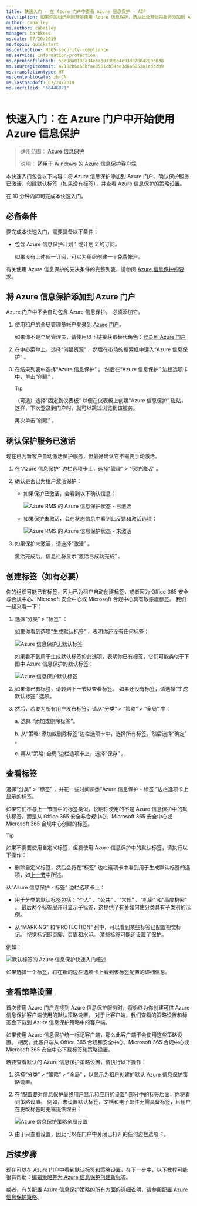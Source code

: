 ```yaml
---
title: 快速入门 - 在 Azure 门户中查看 Azure 信息保护 - AIP
description: 如果你的组织刚刚开始使用 Azure 信息保护，请从此处开始将服务添加到 Azure 门户，确认已激活保护服务并查看标签和策略设置。
author: cabailey
ms.author: cabailey
manager: barbkess
ms.date: 07/20/2019
ms.topic: quickstart
ms.collection: M365-security-compliance
ms.service: information-protection
ms.openlocfilehash: 5dc98a019ca34e6a303308e4e93d076042893638
ms.sourcegitcommit: 47182b6a65bfae3561cb34be3d6a6852a1edccb9
ms.translationtype: HT
ms.contentlocale: zh-CN
ms.lasthandoff: 07/24/2019
ms.locfileid: "68446871"
---
```

# <a name="quickstart-get-started-with-azure-information-protection-in-the-azure-portal"></a>快速入门：在 Azure 门户中开始使用 Azure 信息保护

>适用范围：  [Azure 信息保护](https://azure.microsoft.com/pricing/details/information-protection)
>
> 说明：  [适用于 Windows 的 Azure 信息保护客户端](faqs.md#whats-the-difference-between-the-azure-information-protection-client-and-the-azure-information-protection-unified-labeling-client)

本快速入门包含以下内容：将 Azure 信息保护添加到 Azure 门户、确认保护服务已激活、创建默认标签（如果没有标签），并查看 Azure 信息保护的策略设置。

在 10 分钟内即可完成本快速入门。

## <a name="prerequisites"></a>必备条件

要完成本快速入门，需要具备以下条件：

- 包含 Azure 信息保护计划 1 或计划 2 的订阅。
    
    如果没有上述任一订阅，可以为组织创建一个[免费](https://admin.microsoft.com/Signup/Signup.aspx?OfferId=87dd2714-d452-48a0-a809-d2f58c4f68b7)帐户。

有关使用 Azure 信息保护的先决条件的完整列表，请参阅 [Azure 信息保护的要求](requirements.md)。

## <a name="add-azure-information-protection-to-the-azure-portal"></a>将 Azure 信息保护添加到 Azure 门户

Azure 门户中不会自动包含 Azure 信息保护。 必须添加它。

1. 使用租户的全局管理员帐户登录到 [Azure 门户](https://portal.azure.com)。 
    
    如果你不是全局管理员，请使用以下链接获取替代角色：[登录到 Azure 门户](configure-policy.md#signing-in-to-the-azure-portal)

2. 在中心菜单上，选择“创建资源”  ，然后在市场的搜索框中键入“Azure 信息保护”  。 
    
3. 在结果列表中选择“Azure 信息保护”  。 然后在“Azure 信息保护”  边栏选项卡中，单击“创建”  。
    
    > [!TIP] 
    > （可选）选择“固定到仪表板”  以便在仪表板上创建“Azure 信息保护”  磁贴，这样，下次登录到门户时，就可以跳过浏览到该服务。
    
    再次单击“创建”  。

## <a name="confirm-the-protection-service-is-activated"></a>确认保护服务已激活

现在已为新客户自动激活保护服务，但最好确认它不需要手动激活。 

1. 在“Azure 信息保护”  边栏选项卡上，选择“管理”   > “保护激活”  。

2. 确认是否已为租户激活保护： 
    
    - 如果保护已激活，会看到以下确认信息：
        
        ![Azure RMS 的 Azure 信息保护状态 - 已激活](./media/info-protect-azurerms-activated.png)
        
    - 如果保护未激活，会在状态信息中看到此反馈和激活选项：
        
        ![Azure RMS 的 Azure 信息保护状态 - 未激活](./media/info-protect-azurerms-deactivated.png)

3. 如果保护未激活，请选择“激活”  。 

    激活完成后，信息栏将显示“激活已成功完成”  。

## <a name="create-labels---if-necessary"></a>创建标签（如有必要）

你的组织可能已有标签，因为已为租户自动创建标签，或者因为 Office 365 安全与合规中心、Microsoft 安全中心或 Microsoft 合规中心具有敏感度标签。 我们一起来看一下：

1. 选择“分类”   > “标签”  ：
    
    如果你看到选项“生成默认标签”  ，表明你还没有任何标签：
    
     ![Azure 信息保护无默认标签](./media/info-protect-nodefaultlabels.png)
    
    如果看不到用于生成默认标签的此选项，表明你已有标签，它们可能类似于下图中 Azure 信息保护的默认标签：
    
    ![Azure 信息保护默认标签](./media/info-protect-defaultlabels.png)

2. 如果你已有标签，请转到下一节以查看标签。 如果还没有标签，请选择“生成默认标签”  选项。

4. 然后，若要为所有用户发布标签，请从“分类”   > “策略”   > “全局”  中：
    
    a. 选择  “添加或删除标签”。
    
    b. 从“策略:  添加或删除标签”边栏选项卡中，选择所有标签，然后选择“确定”  。
    
    c. 再从“策略:  全局”边栏选项卡上，选择“保存”  。

## <a name="view-your-labels"></a>查看标签

选择“分类”   > “标签”  ，并花一些时间熟悉“Azure 信息保护 - 标签  ”边栏选项卡上显示的标签。

如果它们不与上一节图中的标签类似，说明你使用的不是 Azure 信息保护中的默认标签，而是从 Office 365 安全与合规中心、Microsoft 365 安全中心或 Microsoft 365 合规中心创建的标签。

> [!TIP]
> 如果不需要使用自定义标签，但要使用 Azure 信息保护中的默认标签，请执行以下操作： 
> - 删除自定义标签，然后会将在“标签”  边栏选项卡中看到用于生成默认标签的选项，如[上一节](#create-labels---if-necessary)中所述。 

从“Azure 信息保护 - 标签”  边栏选项卡上：

- 用于分类的默认标签包括：“个人”  、“公共”  、“常规”  、“机密”  和“高度机密”  。 最后两个标签展开可显示子标签，这提供了有关如何使分类具有子类别的示例。

- 从“MARKING”  和“PROTECTION”  列中，可以看到某些标签已配置视觉标记。 视觉标记即页脚、页眉和水印。 某些标签可能还设置了保护。 

例如： 

![默认标签的 Azure 信息保护快速入门概述](./media/info-protect-policy-default-labelsv2.png)

如果选择一个标签，将在新的边栏选项卡上看到该标签配置的详细信息。

## <a name="view-your-policy-settings"></a>查看策略设置

首次使用 Azure 门户连接到 Azure 信息保护服务时，将始终为你创建可供 Azure 信息保护客户端使用的默认策略设置。 对于此客户端，我们查看的策略设置和标签会下载到 Azure 信息保护策略中的客户端。

如果使用 Azure 信息保护统一标记客户端，那么此客户端不会使用这些策略设置。 相反，此客户端从 Office 365 合规和安全中心、Microsoft 365 合规中心或 Microsoft 365 安全中心下载标签和策略设置。

若要查看默认的 Azure 信息保护策略设置，请执行以下操作：

1. 选择“分类”   > “策略”   > “全局”  ，以显示为租户创建的默认 Azure 信息保护策略设置。
    
2. 在“配置要对信息保护最终用户显示和应用的设置”  部分中的标签后面，你将看到策略设置。 例如，未设置默认标签，文档和电子邮件无需具备标签，且用户在更改标签时无需提供理由：
    
    ![Azure 信息保护策略全局设置](./media/defaultsettings-aip.png)

3. 由于只查看设置，因此可以在门户中关闭已打开的任何边栏选项卡。

## <a name="next-steps"></a>后续步骤

现在可以在 Azure 门户中看到默认标签和策略设置，在下一步中，以下教程可能很有帮助：[编辑策略并为 Azure 信息保护创建新标签](infoprotect-quick-start-tutorial.md)。

或者，有关配置 Azure 信息保护策略的所有方面的详细说明，请参阅[配置 Azure 信息保护策略](configure-policy.md)。
